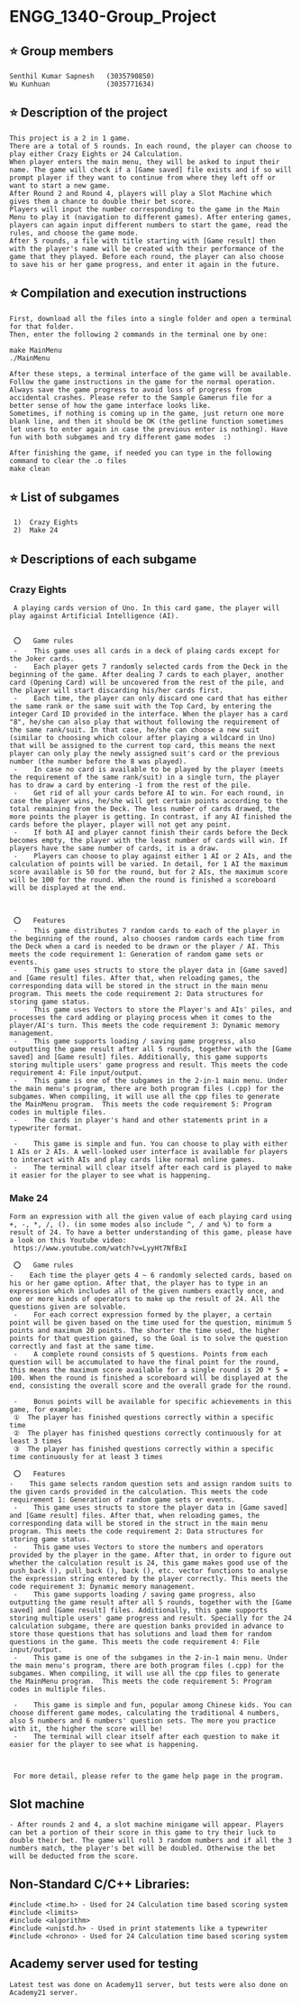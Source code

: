 #    ENGG_1340-Group_Project

##   ⭐️  Group members
    Senthil Kumar Sapnesh   (3035790850)
    Wu Kunhuan              (3035771634)



##   ⭐️  Description of the project
    This project is a 2 in 1 game.
    There are a total of 5 rounds. In each round, the player can choose to play either Crazy Eights or 24 Calculation.
    When player enters the main menu, they will be asked to input their name. The game will check if a [Game saved] file exists and if so will prompt player if they want to continue from where they left off or want to start a new game.
    After Round 2 and Round 4, players will play a Slot Machine which gives them a chance to double their bet score.
    Players will input the number corresponding to the game in the Main Menu to play it (navigation to different games). After entering games, players can again input different numbers to start the game, read the rules, and choose the game mode.
    After 5 rounds, a file with title starting with [Game result] then with the player's name will be created with their performance of the game that they played. Before each round, the player can also choose to save his or her game progress, and enter it again in the future.
  
## ⭐️ Compilation and execution instructions
   
    First, download all the files into a single folder and open a terminal for that folder. 
    Then, enter the following 2 commands in the terminal one by one: 

    make MainMenu
    ./MainMenu

    After these steps, a terminal interface of the game will be available. Follow the game instructions in the game for the normal operation. Always save the game progress to avoid loss of progress from accidental crashes. Please refer to the Sample Gamerun file for a better sense of how the game interface looks like. 
    Sometimes, if nothing is coming up in the game, just return one more blank line, and then it should be OK (the getline function sometimes let users to enter again in case the previous enter is nothing). Have fun with both subgames and try different game modes  :)
    
    After finishing the game, if needed you can type in the following command to clear the .o files
    make clean
    



##   ⭐️  List of subgames
     1)  Crazy Eights
     2)  Make 24



##   ⭐️  Descriptions of each subgame

###  Crazy Eights
     A playing cards version of Uno. In this card game, the player will play against Artificial Intelligence (AI).
     

     ⭕️   Game rules
     -    This game uses all cards in a deck of plaing cards except for the Joker cards.
     -    Each player gets 7 randomly selected cards from the Deck in the beginning of the game. After dealing 7 cards to each player, another card (Opening Card) will be uncovered from the rest of the pile, and the player will start discarding his/her cards first.
     -    Each time, the player can only discard one card that has either the same rank or the same suit with the Top Card, by entering the integer Card ID provided in the interface. When the player has a card "8", he/she can also play that without following the requirement of the same rank/suit. In that case, he/she can choose a new suit (similar to choosing which colour after playing a wildcard in Uno) that will be assigned to the current top card, this means the next player can only play the newly assigned suit's card or the previous number (the number before the 8 was played).
     -    In case no card is available to be played by the player (meets the requirement of the same rank/suit) in a single turn, the player has to draw a card by entering -1 from the rest of the pile.
     -    Get rid of all your cards before AI to win. For each round, in case the player wins, he/she will get certain points according to the total remaining from the Deck. The less number of cards drawed, the more points the player is getting. In contrast, if any AI finished the cards before the player, player will not get any point.
     -    If both AI and player cannot finish their cards before the Deck becomes empty, the player with the least number of cards will win. If players have the same number of cards, it is a draw.
     -    Players can choose to play against either 1 AI or 2 AIs, and the calculation of points will be varied. In detail, for 1 AI the maximum score available is 50 for the round, but for 2 AIs, the maximum score will be 100 for the round. When the round is finished a scoreboard will be displayed at the end. 



     ⭕️   Features
     -    This game distributes 7 random cards to each of the player in the beginning of the round, also chooses random cards each time from the Deck when a card is needed to be drawn or the player / AI. This meets the code requirement 1: Generation of random game sets or events. 
     -    This game uses structs to store the player data in [Game saved] and [Game result] files. After that, when reloading games, the corresponding data will be stored in the struct in the main menu program. This meets the code requirement 2: Data structures for storing game status. 
     -    This game uses Vectors to store the Player's and AIs' piles, and processes the card adding or playing process when it comes to the player/AI's turn. This meets the code requirement 3: Dynamic memory management. 
     -    This game supports loading / saving game progress, also outputting the game result after all 5 rounds, together with the [Game saved] and [Game result] files. Additionally, this game supports storing multiple users' game progress and result. This meets the code requirement 4: File input/output. 
     -    This game is one of the subgames in the 2-in-1 main menu. Under the main menu's program, there are both program files (.cpp) for the subgames. When compiling, it will use all the cpp files to generate the MainMenu program.  This meets the code requirement 5: Program codes in multiple files. 
     -    The cards in player's hand and other statements print in a typewriter format.

     -    This game is simple and fun. You can choose to play with either 1 AIs or 2 AIs. A well-looked user interface is available for players to interact with AIs and play cards like normal online games.
     -    The terminal will clear itself after each card is played to make it easier for the player to see what is happening.
     






###  Make 24
    Form an expression with all the given value of each playing card using +, -, *, /, (). (in some modes also include ^, / and %) to form a result of 24. To have a better understanding of this game, please have a look on this Youtube video:
     https://www.youtube.com/watch?v=LyyHt7NfBxI

     ⭕️   Game rules
    -    Each time the player gets 4 ~ 6 randomly selected cards, based on his or her game option. After that, the player has to type in an expression which includes all of the given numbers exactly once, and one or more kinds of operators to make up the result of 24. All the questions given are solvable.
     -    For each correct expression formed by the player, a certain point will be given based on the time used for the question, minimum 5 points and maximum 20 points. The shorter the time used, the higher points for that question gained, so the Goal is to solve the question correctly and fast at the same time.
     -    A complete round consists of 5 questions. Points from each question will be accumulated to have the final point for the round, this means the maximum score available for a single round is 20 * 5 = 100. When the round is finished a scoreboard will be displayed at the end, consisting the overall score and the overall grade for the round. 

     -    Bonus points will be available for specific achievements in this game, for example:
     ①  The player has finished questions correctly within a specific time
     ②  The player has finished questions correctly continuously for at least 3 times
     ③  The player has finished questions correctly within a specific time continuously for at least 3 times

     ⭕️   Features
    -    This game selects random question sets and assign random suits to the given cards provided in the calculation. This meets the code requirement 1: Generation of random game sets or events. 
     -    This game uses structs to store the player data in [Game saved] and [Game result] files. After that, when reloading games, the corresponding data will be stored in the struct in the main menu program. This meets the code requirement 2: Data structures for storing game status. 
     -    This game uses Vectors to store the numbers and operators provided by the player in the game. After that, in order to figure out whether the calculation result is 24, this game makes good use of the push_back (), pull_back (), back (), etc. vector functions to analyse the expression string entered by the player correctly. This meets the code requirement 3: Dynamic memory management. 
     -    This game supports loading / saving game progress, also outputting the game result after all 5 rounds, together with the [Game saved] and [Game result] files. Additionally, this game supports storing multiple users' game progress and result. Specially for the 24 calculation subgame, there are question banks provided in advance to store those questions that has solutions and load them for random questions in the game. This meets the code requirement 4: File input/output. 
     -    This game is one of the subgames in the 2-in-1 main menu. Under the main menu's program, there are both program files (.cpp) for the subgames. When compiling, it will use all the cpp files to generate the MainMenu program.  This meets the code requirement 5: Program codes in multiple files. 

     -    This game is simple and fun, popular among Chinese kids. You can choose different game modes, calculating the traditional 4 numbers, also 5 numbers and 6 numbers' question sets. The more you practice with it, the higher the score will be! 
     -    The terminal will clear itself after each question to make it easier for the player to see what is happening.



     For more detail, please refer to the game help page in the program. 

## Slot machine
    - After rounds 2 and 4, a slot machine minigame will appear. Players can bet a portion of their score in this game to try their luck to double their bet. The game will roll 3 random numbers and if all the 3 numbers match, the player's bet will be doubled. Otherwise the bet will be deducted from the score. 
    
    
    
## Non-Standard C/C++ Libraries:
    #include <time.h> - Used for 24 Calculation time based scoring system
    #include <limits>
    #include <algorithm>
    #include <unistd.h> - Used in print statements like a typewriter
    #include <chrono> - Used for 24 Calculation time based scoring system
## Academy server used for testing
    Latest test was done on Academy11 server, but tests were also done on Academy21 server.
